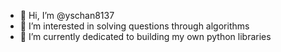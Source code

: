 - 👋 Hi, I’m @yschan8137
- 👀 I’m interested in solving questions through algorithms
- 🌱 I’m currently dedicated to building my own python libraries

<!---
yschan8137/yschan8137 is a ✨ special ✨ repository because its `README.md` (this file) appears on your GitHub profile.
You can click the Preview link to take a look at your changes.
--->

